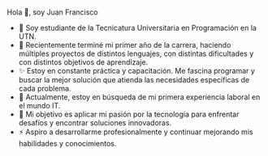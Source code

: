 ###

  Hola 👋, soy Juan Francisco


- 🔭 Soy estudiante de la Tecnicatura Universitaria en Programación en la UTN.
- 🌱  Recientemente terminé mi primer año de la carrera, haciendo múltiples proyectos de distintos lenguajes, con distintas dificultades y con distintos objetivos de aprendizaje.
- ✨ Estoy en constante práctica y capacitación. Me fascina programar y buscar la mejor solución que atienda las necesidades específicas de cada problema.
- 🔱 Actualmente, estoy en búsqueda de mi primera experiencia laboral en el mundo IT. 
- 💬 Mi objetivo es aplicar mi pasión por la tecnología para enfrentar desafíos y encontrar soluciones innovadoras.
- ⚡ Aspiro a desarrollarme profesionalmente y continuar mejorando mis habilidades y conocimientos.

